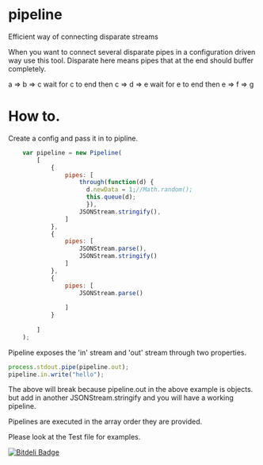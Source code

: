 pipeline
========

Efficient way of connecting disparate streams


When you want to connect several disparate pipes in a configuration driven way use this tool.
Disparate here means pipes that at the end should buffer completely.

a => b => c   wait for c to end then  c => d => e  wait for e to end then e => f => g


How to.
======
Create a config and pass it in to pipline.

````javascript
    var pipeline = new Pipeline(
        [
            { 
                pipes: [
                    through(function(d) {
                      d.newData = 1;//Math.random();
                      this.queue(d);
                      }),
                    JSONStream.stringify(),
                ]
            },
            {
                pipes: [
                    JSONStream.parse(),
                    JSONStream.stringify()
                ]
            },
            {
                pipes: [
                    JSONStream.parse()
                    
                ]
            }
            
        ]
    );

````

Pipeline exposes the 'in' stream and 'out' stream through two properties.
````javascript
process.stdout.pipe(pipeline.out);
pipeline.in.write("hello");
````
The above will break because pipeline.out in the above example is objects. but add in another JSONStream.stringify
and you will have a working pipeline.


Pipelines are executed in the array order they are provided.


Please look at the Test file for examples.



[![Bitdeli Badge](https://d2weczhvl823v0.cloudfront.net/miketheprogrammer/pipeline/trend.png)](https://bitdeli.com/free "Bitdeli Badge")

